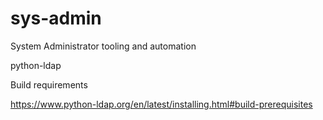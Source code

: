 # sys-admin
System Administrator tooling and automation


python-ldap

Build requirements

https://www.python-ldap.org/en/latest/installing.html#build-prerequisites
